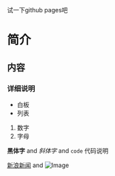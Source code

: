 试一下github pages吧

# 简介

## 内容

### 详细说明

- 白板
- 列表

1. 数字
2. 字母

**黑体字** and _斜体字_ and `code` 代码说明

[新浪新闻](http://news.sina.com.cn) and ![Image](src)
